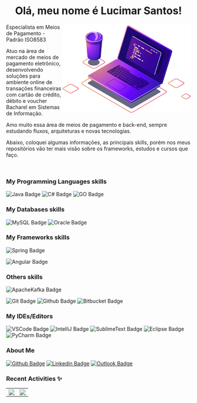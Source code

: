 <h1 align="center">Olá, meu nome é Lucimar Santos!</h1>

<img align="right" src="img/computer.png" width="350"/>

Especialista em Meios de Pagamento - Padrão ISO8583

Atuo na área de mercado de meios de pagamento eletrônico, desenvolvendo soluções para ambiente online de transações 
financeiras com cartão de crédito, débito e voucher
<br>
Bacharel em Sistemas de Informação.

[comment]: <> (:alien:)

Amo muito essa área de meios de pagamento e back-end, sempre estudando fluxos, arquiteturas e novas tecnologias. 

Abaixo, coloquei algumas informações, as principais skills, porém nos meus repositórios vão ter mais visão sobre os 
frameworks, estudos e cursos que faço.

[comment]: <> (:purple_heart:)

<br>

### My Programming Languages skills
![Java Badge](https://img.shields.io/badge/Java-%23ED8B00.svg?&style=for-the-badge&logo=java&logoColor=white?logoWidth=40)
![C# Badge](https://img.shields.io/badge/C%23-239120?style=for-the-badge&logo=c-sharp&logoColor=white)
![GO Badge](https://img.shields.io/badge/Go-00ADD8?style=for-the-badge&logo=go&logoColor=white)


### My Databases skills
![MySQL Badge](https://img.shields.io/badge/mysql-%2300f.svg?style=for-the-badge&logo=mysql&logoColor=white)
![Oracle Badge](https://img.shields.io/badge/oracle-%23F00000.svg?style=for-the-badge&logo=oracle&logoColor=white)
<br>

### My Frameworks skills
![Spring Badge](https://img.shields.io/badge/Spring%20-%236DB33F.svg?&style=for-the-badge&logo=spring&logoColor=white)

[comment]: <> (![Flutter Badge]&#40;https://img.shields.io/badge/Flutter-%2302569B.svg?style=for-the-badge&logo=Flutter&logoColor=white&#41;)
![Angular Badge](https://img.shields.io/badge/angular.js-%23E23237.svg?style=for-the-badge&logo=angularjs&logoColor=white)
<br>

### Others skills

[comment]: <> (![Docker Badge]&#40;https://img.shields.io/badge/Docker-0FAAFF.svg?&style=for-the-badge&logo=docker&logoColor=white&#41;)

[comment]: <> (![Kubernets Badge]&#40;https://img.shields.io/badge/kubernetes-%23326ce5.svg?style=for-the-badge&logo=kubernetes&logoColor=white&#41;)

![ApacheKafka Badge](https://img.shields.io/badge/Apache_Kafka-231F20?style=for-the-badge&logo=apache-kafka&logoColor=white)

![Git Badge](https://img.shields.io/badge/git-%23F05033.svg?style=for-the-badge&logo=git&logoColor=white)
![Github Badge](https://img.shields.io/badge/github-%23121011.svg?style=for-the-badge&logo=github&logoColor=white)
![Bitbucket Badge](https://img.shields.io/badge/bitbucket-%230047B3.svg?style=for-the-badge&logo=bitbucket&logoColor=white)
<br>

### My IDEs/Editors
![VSCode Badge](https://img.shields.io/badge/Visual_Studio_Code-0078d7.svg?style=for-the-badge&logo=visual-studio-code&logoColor=white)
![IntelliJ Badge](https://img.shields.io/badge/IntelliJ_IDEA-000000.svg?style=for-the-badge&logo=intellij-idea&logoColor=white)
![SublimeText Badge](https://img.shields.io/badge/sublime_text-%23575757.svg?style=for-the-badge&logo=sublime-text&logoColor=important)
![Eclipse Badge](https://img.shields.io/badge/Eclipse-3E4D78.svg?style=for-the-badge&logo=eclipse&logoColor=white)
![PyCharm Badge](https://img.shields.io/badge/pycharm-143?style=for-the-badge&logo=pycharm&logoColor=black&color=black&labelColor=green)

[comment]: <> (### Cloud)

[comment]: <> (![AWS Badge]&#40;https://img.shields.io/badge/AWS-%23FF9900.svg?style=for-the-badge&logo=amazon-aws&logoColor=white&#41;)

[comment]: <> (![Heroku Badge]&#40;https://img.shields.io/badge/heroku-%23430098.svg?style=for-the-badge&logo=heroku&logoColor=white&#41;)

[comment]: <> (![Firebase Badge]&#40;https://img.shields.io/badge/firebase-%23039BE5.svg?style=for-the-badge&logo=firebase&#41;)

[comment]: <> (![DigitalOcean Badge]&#40;https://img.shields.io/badge/DigitalOcean-%230167ff.svg?style=for-the-badge&logo=digitalOcean&logoColor=white&#41;)

[comment]: <> (<br>)

### About Me

[![Github Badge](https://img.shields.io/badge/-Github-000?style=for-the-badge&logo=Github&logoColor=white&link=https://github.com/lucimarsb)](https://github.com/lucimarsb)
[![Linkedin Badge](https://img.shields.io/badge/-LinkedIn-blue?style=for-the-badge&logo=Linkedin&logoColor=white&link=https://www.linkedin.com/in/lucimar-santos/)](https://www.linkedin.com/in/lucimar-santos-06156649/)
[![Outlook Badge](https://img.shields.io/badge/-Outlook-blue?style=for-the-badge&logo=Outlook&logoColor=white&link=mailto:lucimarsan@outlook.com)](mailto:lucimarsan@outlook.com)<br>

### Recent Activities ✨
<center>
<table>
  <tr>
      <td><img align="left" padding-right="10px" src=https://github-readme-stats.vercel.app/api?username=lucimarsb&show_icons=true&theme=buefy></td>
      <td><img align="left" padding-right="10px" src=https://github-readme-stats.vercel.app/api/top-langs/?username=lucimarsb&show_icons=true&theme=buefy&layout=compact></td>
  </tr>  
</table>
</center>
<!--
**lucimarsb/lucimarsb** is a ✨ _special_ ✨ repository because its `README.md` (this file) appears on your GitHub profile.

Here are some ideas to get you started:

- 🔭 I’m currently working on ...
- 🌱 I’m currently learning ...
- 👯 I’m looking to collaborate on ...
- 🤔 I’m looking for help with ...
- 💬 Ask me about ...
- 📫 How to reach me: ...
- 😄 Pronouns: ...
- ⚡ Fun fact: ...
  -->
